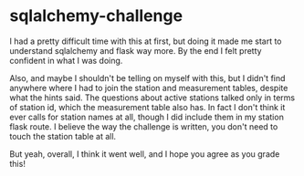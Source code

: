 # sqlalchemy-challenge

I had a pretty difficult time with this at first, but doing it made me start to understand sqlalchemy and flask way more. By the end I felt pretty confident in what I was doing.

Also, and maybe I shouldn't be telling on myself with this, but I didn't find anywhere where I had to join the station and measurement tables, despite what the hints said. The questions about active stations talked only in terms of station id, which the measurement table also has. In fact I don't think it ever calls for station names at all, though I did include them in my station flask route. I believe the way the challenge is written, you don't need to touch the station table at all.

But yeah, overall, I think it went well, and I hope you agree as you grade this!

